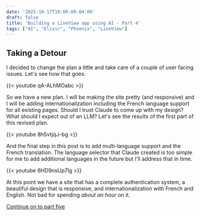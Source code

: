 ```yaml
---
date: '2025-10-17T10:00:00-04:00'
draft: false
title: 'Building a LiveView app using AI - Part 4'
tags: ["AI", "Elixir", "Phoenix", "LiveView"]
---
```


## Taking a Detour

I decided to change the plan a little and take care of a couple of user facing issues. Let's see how that goes.

{{< youtube qA-ALhMOabc >}}

So we have a new plan. I will be making the site pretty (and responsive) and I will be adding internationalization including the French language support for all existing pages. Should I trust Claude to come up with my design? What should I expect out of an LLM? Let's see the results of the first part of this revised plan.

{{< youtube 8h5vtjqJ-bg >}}

And the final step in this post is to add multi-language support and the French translation. The language selector that Claude created is too simple for me to add additional languages in the future but I'll address that in time.

{{< youtube 6HD9nsUp7lg >}}

At this point we have a site that has a complete authentication system, a beautiful design that is responsive, and internationalization with French and English. Not bad for spending _about an hour_ on it.

[Continue on to part five](/post/ai-kanban-part5)

